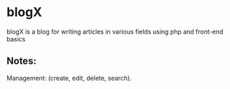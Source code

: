 # blogX
blogX is a blog for writing articles in various fields using php and front-end basics

## Notes:
Management: (create, edit, delete, search).
